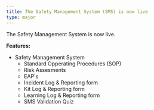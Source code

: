 ```yaml
---
title: The Safety Management System (SMS) is now live
type: major
---
```


The Safety Management System is now live.

**Features:**

* Safety Management System
   * Standard Opperating Procedures (SOP)
   * Risk Assesments
   * EAP's
   * Incident Log & Reporting form
   * Kit Log & Reporting form
   * Learning Log & Reporting form
   * SMS Validation Quiz
